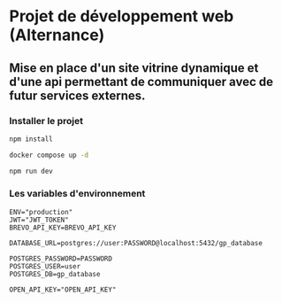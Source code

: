 # Projet de développement web (Alternance)

## Mise en place d'un site vitrine dynamique et d'une api permettant de communiquer avec de futur services externes.

### Installer le projet

```bash
npm install
```

```bash
docker compose up -d
```

```bash
npm run dev
```

### Les variables d'environnement

```dotenv
ENV="production"
JWT="JWT_TOKEN"
BREVO_API_KEY=BREVO_API_KEY

DATABASE_URL=postgres://user:PASSWORD@localhost:5432/gp_database

POSTGRES_PASSWORD=PASSWORD
POSTGRES_USER=user
POSTGRES_DB=gp_database

OPEN_API_KEY="OPEN_API_KEY"
```
